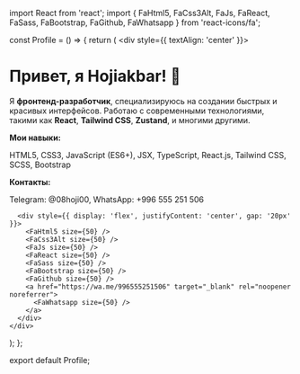 import React from 'react';
import { FaHtml5, FaCss3Alt, FaJs, FaReact, FaSass, FaBootstrap, FaGithub, FaWhatsapp } from 'react-icons/fa';

const Profile = () => {
  return (
    <div style={{ textAlign: 'center' }}>
      <h1>Привет, я Hojiakbar! 👋</h1>
      <p>Я **фронтенд-разработчик**, специализируюсь на создании быстрых и красивых интерфейсов. Работаю с современными технологиями, такими как **React**, **Tailwind CSS**, **Zustand**, и многими другими.</p>
      <p><strong>Мои навыки:</strong></p>
      <p>HTML5, CSS3, JavaScript (ES6+), JSX, TypeScript, React.js, Tailwind CSS, SCSS, Bootstrap</p>
      <p><strong>Контакты:</strong></p>
      <p>Telegram: @08hoji00, WhatsApp: +996 555 251 506</p>
      
      <div style={{ display: 'flex', justifyContent: 'center', gap: '20px' }}>
        <FaHtml5 size={50} />
        <FaCss3Alt size={50} />
        <FaJs size={50} />
        <FaReact size={50} />
        <FaSass size={50} />
        <FaBootstrap size={50} />
        <FaGithub size={50} />
        <a href="https://wa.me/996555251506" target="_blank" rel="noopener noreferrer">
          <FaWhatsapp size={50} />
        </a>
      </div>
    </div>
  );
};

export default Profile;
